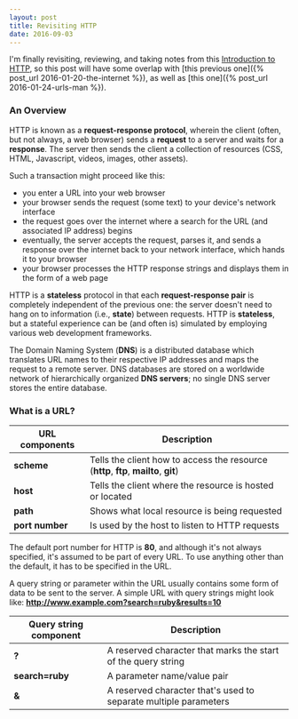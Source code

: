 ```yaml
---
layout: post
title: Revisiting HTTP
date: 2016-09-03
---
```


I'm finally revisiting, reviewing, and taking notes from this <ins><a href="https://launchschool.com/books/http">Introduction to HTTP</a></ins>, so this post will have some overlap with [this previous one]({% post_url 2016-01-20-the-internet %}), as well as [this one]({% post_url 2016-01-24-urls-man %}).

### An Overview

HTTP is known as a **request-response protocol**, wherein the client (often, but not always, a web browser) sends a **request** to a server and waits for a **response**. The server then sends the client a collection of resources (CSS, HTML, Javascript, videos, images, other assets).

Such a transaction might proceed like this:

- you enter a URL into your web browser
- your browser sends the request (some text) to your device's network interface
- the request goes over the internet where a search for the URL (and associated IP address) begins
- eventually, the server accepts the request, parses it, and sends a response over the internet back to your network interface, which hands it to your browser
- your browser processes the HTTP response strings and displays them in the form of a web page

HTTP is a **stateless** protocol in that each **request-response pair** is completely independent of the previous one: the server doesn't need to hang on to information (i.e., **state**) between requests. HTTP is **stateless**, but a stateful experience can be (and often is) simulated by employing various web development frameworks.

The Domain Naming System (**DNS**) is a distributed database which translates URL names to their respective IP addresses and maps the request to a remote server. DNS databases are stored on a worldwide network of hierarchically organized **DNS servers**; no single DNS server stores the entire database.

### What is a URL?

<table>
  <thead>
  	<tr>
  	  <th><strong>URL components</strong></th>
  	  <th>Description</th>
  	</tr>
  </thead>
  <tbody>
  	<tr>
  	  <td><strong>scheme</strong></td>
  	  <td> Tells the client how to access the resource (<strong>http</strong>, <strong>ftp</strong>, <strong>mailto</strong>, <strong>git</strong>)</td>
  	</tr>
  	<tr>
  	  <td><strong>host</strong></td>
  	  <td>Tells the client where the resource is hosted or located</td>
  	</tr>
  	<tr>
  	  <td><strong>path</strong></td>
  	  <td>Shows what local resource is being requested</td>
  	</tr>
  	<tr>
  	  <td><strong>port number</strong></td>
  	  <td>Is used by the host to listen to HTTP requests</td>
  	 </tr>
  </tbody>
</table>

The default port number for HTTP is **80**, and although it's not always specified, it's assumed to be part of every URL. To use anything other than the default, it has to be specified in the URL.

A query string or parameter within the URL usually contains some form of data to be sent to the server. A simple URL with query strings might look like: **http://www.example.com?search=ruby&results=10**

<table>
  <thead>
  	<tr>
  	  <th><strong>Query string component</strong></th>
  	  <th>Description</th>
  	</tr>
  </thead>
  <tbody>
  	<tr>
  	  <td><strong>?</strong></td>
  	  <td>A reserved character that marks the start of the query string</td>
  	</tr>
  	<tr>
  	  <td><strong>search=ruby</strong></td>
  	  <td>A parameter name/value pair</td>
  	</tr>
  	<tr>
  	  <td><strong>&</strong></td>
  	  <td>A reserved character that's used to separate multiple parameters</td>
  	</tr>
  </tbody>
</table>
